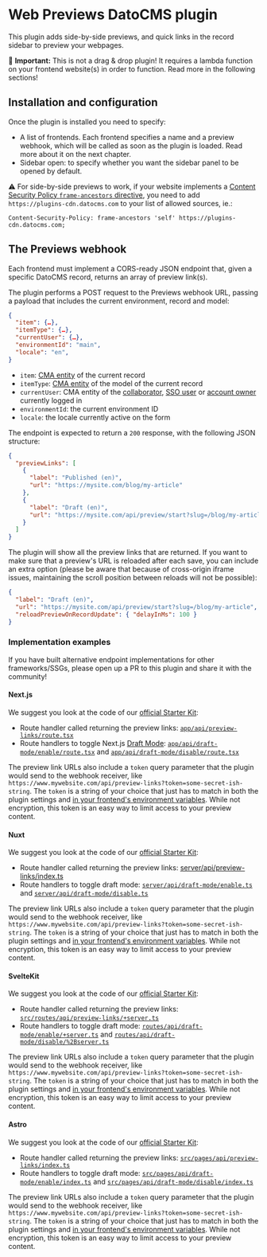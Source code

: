 # Web Previews DatoCMS plugin

This plugin adds side-by-side previews, and quick links in the record sidebar to preview your webpages.

🚨 **Important:** This is not a drag & drop plugin! It requires a lambda function on your frontend website(s) in order to function. Read more in the following sections!

## Installation and configuration

Once the plugin is installed you need to specify:

- A list of frontends. Each frontend specifies a name and a preview webhook, which will be called as soon as the plugin is loaded. Read more about it on the next chapter.
- Sidebar open: to specify whether you want the sidebar panel to be opened by default.

⚠️ For side-by-side previews to work, if your website implements a [Content Security Policy `frame-ancestors` directive](https://developer.mozilla.org/en-US/docs/Web/HTTP/CSP), you need to add `https://plugins-cdn.datocms.com` to your list of allowed sources, ie.:

```
Content-Security-Policy: frame-ancestors 'self' https://plugins-cdn.datocms.com;
```

## The Previews webhook

Each frontend must implement a CORS-ready JSON endpoint that, given a specific DatoCMS record, returns an array of preview link(s).

The plugin performs a POST request to the Previews webhook URL, passing a payload that includes the current environment, record and model:

```json
{
  "item": {…},
  "itemType": {…},
  "currentUser": {…},
  "environmentId": "main",
  "locale": "en",
}
```

- `item`: [CMA entity](https://www.datocms.com/docs/content-management-api/resources/item) of the current record
- `itemType`: [CMA entity](https://www.datocms.com/docs/content-management-api/resources/item-type) of the model of the current record
- `currentUser`: CMA entity of the [collaborator](https://www.datocms.com/docs/content-management-api/resources/user), [SSO user](https://www.datocms.com/docs/content-management-api/resources/sso-user) or [account owner](https://www.datocms.com/docs/content-management-api/resources/account) currently logged in
- `environmentId`: the current environment ID
- `locale`: the locale currently active on the form

The endpoint is expected to return a `200` response, with the following JSON structure:

```json
{
  "previewLinks": [
    {
      "label": "Published (en)",
      "url": "https://mysite.com/blog/my-article"
    },
    {
      "label": "Draft (en)",
      "url": "https://mysite.com/api/preview/start?slug=/blog/my-article"
    }
  ]
}
```

The plugin will show all the preview links that are returned. If you want to make sure that a preview's URL is reloaded after each save, you can include an extra option (please be aware that because of cross-origin iframe issues, maintaining the scroll position between reloads will not be possible):

```json
{
  "label": "Draft (en)",
  "url": "https://mysite.com/api/preview/start?slug=/blog/my-article",
  "reloadPreviewOnRecordUpdate": { "delayInMs": 100 }
}
```

### Implementation examples

If you have built alternative endpoint implementations for other frameworks/SSGs, please open up a PR to this plugin and share it with the community!

#### Next.js

We suggest you look at the code of our [official Starter Kit](https://github.com/datocms/nextjs-starter-kit):

* Route handler called returning the preview links: [`app/api/preview-links/route.tsx`](https://github.com/datocms/nextjs-starter-kit/blob/main/src/app/api/preview-links/route.tsx)
* Route handlers to toggle Next.js [Draft Mode](https://www.datocms.com/docs/next-js/setting-up-next-js-draft-mode): [`app/api/draft-mode/enable/route.tsx`](https://github.com/datocms/nextjs-starter-kit/blob/main/src/app/api/draft-mode/enable/route.tsx) and [`app/api/draft-mode/disable/route.tsx`](https://github.com/datocms/nextjs-starter-kit/blob/main/src/app/api/draft-mode/disable/route.tsx)

The preview link URLs also include a `token` query parameter that the plugin would send to the webhook receiver, like `https://www.mywebsite.com/api/preview-links?token=some-secret-ish-string`. The `token` is a string of your choice that just has to match in both the plugin settings and [in your frontend's environment variables](https://github.com/datocms/nextjs-starter-kit/blob/main/src/app/api/preview-links/route.tsx#L31-L34). While not encryption, this token is an easy way to limit access to your preview content.

#### Nuxt

We suggest you look at the code of our [official Starter Kit](https://github.com/datocms/nuxt-starter-kit):

* Route handler called returning the preview links: [server/api/preview-links/index.ts](https://github.com/datocms/nuxt-starter-kit/blob/main/server/api/preview-links/index.ts)
* Route handlers to toggle draft mode: [`server/api/draft-mode/enable.ts`](https://github.com/datocms/nuxt-starter-kit/blob/main/server/api/draft-mode/enable.ts) and [`server/api/draft-mode/disable.ts`](https://github.com/datocms/nuxt-starter-kit/blob/main/server/api/draft-mode/disable.ts)

The preview link URLs also include a `token` query parameter that the plugin would send to the webhook receiver, like `https://www.mywebsite.com/api/preview-links?token=some-secret-ish-string`. The `token` is a string of your choice that just has to match in both the plugin settings and [in your frontend's environment variables](https://github.com/datocms/nuxt-starter-kit/blob/main/server/api/preview-links/index.ts#L42-L44). While not encryption, this token is an easy way to limit access to your preview content.

#### SvelteKit

We suggest you look at the code of our [official Starter Kit](https://github.com/datocms/sveltekit-starter-kit):

* Route handler called returning the preview links: [`src/routes/api/preview-links/+server.ts`](https://github.com/datocms/sveltekit-starter-kit/blob/main/src/routes/api/preview-links/%2Bserver.ts)
* Route handlers to toggle draft mode: [`routes/api/draft-mode/enable/+server.ts`](https://github.com/datocms/sveltekit-starter-kit/blob/main/src/routes/api/draft-mode/enable/%2Bserver.ts) and [`routes/api/draft-mode/disable/%2Bserver.ts`](https://github.com/datocms/sveltekit-starter-kit/blob/main/src/routes/api/draft-mode/disable/%2Bserver.ts)

The preview link URLs also include a `token` query parameter that the plugin would send to the webhook receiver, like `https://www.mywebsite.com/api/preview-links?token=some-secret-ish-string`. The `token` is a string of your choice that just has to match in both the plugin settings and [in your frontend's environment variables](https://github.com/datocms/sveltekit-starter-kit/blob/main/src/routes/api/preview-links/%2Bserver.ts#L34-L36). While not encryption, this token is an easy way to limit access to your preview content.

#### Astro

We suggest you look at the code of our [official Starter Kit](https://github.com/datocms/astro-starter-kit):

* Route handler called returning the preview links: [`src/pages/api/preview-links/index.ts`](https://github.com/datocms/astro-starter-kit/blob/main/src/pages/api/preview-links/index.ts)
* Route handlers to toggle draft mode: [`src/pages/api/draft-mode/enable/index.ts`](https://github.com/datocms/astro-starter-kit/blob/main/src/pages/api/draft-mode/enable/index.ts) and [`src/pages/api/draft-mode/disable/index.ts`](https://github.com/datocms/astro-starter-kit/blob/main/src/pages/api/draft-mode/disable/index.ts)

The preview link URLs also include a `token` query parameter that the plugin would send to the webhook receiver, like `https://www.mywebsite.com/api/preview-links?token=some-secret-ish-string`. The `token` is a string of your choice that just has to match in both the plugin settings and [in your frontend's environment variables](https://github.com/datocms/astro-starter-kit/blob/main/src/pages/api/preview-links/index.ts#L33-L35). While not encryption, this token is an easy way to limit access to your preview content.







